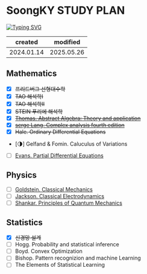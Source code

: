# SoongKY STUDY PLAN
[![Typing SVG](https://readme-typing-svg.demolab.com?font=Tinos&pause=1000&width=435&lines=Soongsil+Unv.+Physics)](https://git.io/typing-svg)

| created    | modified   |
|------------|------------|
| 2024.01.14 | 2025.05.26 |

##  Mathematics
- [x] ~~프리드버그 선형대수학~~
- [x] ~~TAO 해석학Ⅰ~~
- [x] ~~TAO 해석학Ⅱ~~
- [x] ~~STEIN 푸리에 해석학~~
- [x] ~~[Thomas. Abstract Algebra: Theory and application](http://abstract.pugetsound.edu/download.html)~~
- [x] ~~[serge Lang. Complex analysis fourth edition](https://www.amazon.com/Complex-Analysis-Graduate-Texts-Mathematics/dp/0387978860)~~
- [x] ~~Hale. Ordinary Differential Equations~~
- [🌗] Gelfand & Fomin. Caluculus of Variations
- [ ] [Evans. Partial Differential Equations](http://home.ustc.edu.cn/~wclw8181/wffc.files/Partial%20Differential%20Equations.Evans.pdf)
## Physics
- [ ] [Goldstein. Classical Mechanics](https://www.math.toronto.edu/khesin/biblio/GoldsteinPooleSafkoClassicalMechanics.pdf)
- [ ] [Jackson. Classical Electrodynamics](https://www.amazon.com/Classical-Electrodynamics-Third-John-Jackson/dp/047130932X)
- [ ] [Shankar. Principles of Quantum Mechanics](https://product.kyobobook.co.kr/detail/S000002413454)
## Statistics
- [x] ~~신경망 설계~~
- [ ] Hogg. Probability and statistical inference
- [ ] Boyd. Convex Optimization
- [ ] Bishop. Pattern recognizion and machine Learning
- [ ] The Elements of Statistical Learning